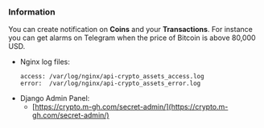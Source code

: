 ### Information
You can create notification on **Coins** and your **Transactions**.
For instance you can get alarms on Telegram when the price of Bitcoin is above 80,000 USD.
- Nginx log files:
    ```
    access: /var/log/nginx/api-crypto_assets_access.log
    error:  /var/log/nginx/api-crypto_assets_error.log
    ```
- Django Admin Panel:
    * [https://crypto.m-gh.com/secret-admin/](https://crypto.m-gh.com/secret-admin/)

